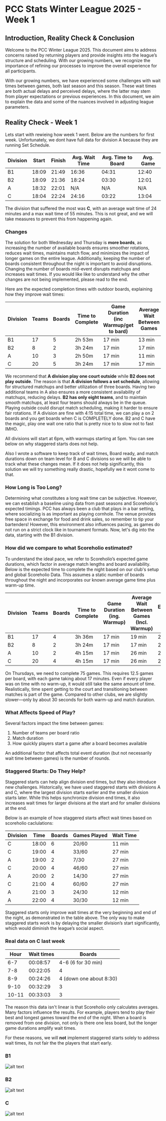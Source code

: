 # PCC Stats Winter League 2025 - Week 1

## Introduction, Reality Check & Conclusion

Welcome to the PCC Winter League 2025. This document aims to address concerns raised by returning players and provide insights into the league’s structure and scheduling. With our growing numbers, we recognize the importance of refining our processes to improve the overall experience for all participants.



With our growing numbers, we have experienced some challenges with wait times between games, both last season and this season. These wait times are both actual delays and perceived delays, where the latter may stem from player expectations or previous experiences. In this document, we aim to explain the data and some of the nuances involved in adjusting league parameters.

## Reality Check - Week 1
Lets start with rewieing how week 1 went. Below are the numbers for first week. Unfortunately, we dont have full data for division A because they are running Set Schedule.

| Division | Start | Finish |Avg. Wait Time | Avg. Time to Board | Avg. Game |
| -------- | ----- | ------ |-------------- | ------------------ | --------- |
| B1       | 18:09 | 21:49  |16:36          | 04:31              | 12:40     |
| B2       | 18:09 | 21:36  |18:24          | 03:30              | 12:01     |
| A        | 18:32 | 22:01  |N/A            | N/A                | N/A       |
| C        | 18:04 | 22:24  |24:16          | 03:22              | 13:04     |

The division that suffered the most was **C**, with an average wait time of 24 minutes and a max wait time of 55 minutes. This is not great, and we will take measures to prevent this from happening again.

### Changes

The solution for both Wednesday and Thursday is **more boards**, as increasing the number of available boards ensures smoother rotations, reduces wait times, maintains match flow, and minimizes the impact of longer games on the entire league. Additionally, keeping the number of boards consistent throughout the night is important to avoid disruptions. Changing the number of boards mid-event disrupts matchups and increases wait times. If you would like like to understand why the other changes are not being implemented, please read to the end.

Here are the expected completion times with outdoor boards, explaining how they improve wait times:

| Division | Teams | Boards | Time to Complete | Game Duration (inc Warmup/get to bard) | Average Wait Between Games | Expected Finish Time |
| -------- | ----- | ------ | ---------------- | ---------------------------- | ----------------------------------------- | -------------------- |
| B1       | 17    | 5      | 2h 53m           | 17 min                       | 13 min                                    | 20:53                |
| B2       | 8     | 2      | 3h 24m           | 17 min                       | 17 min                                    | 20:16                |
| A        | 10    | 3      | 2h 50m           | 17 min                       | 11 min                                    | 22:15                |
| C        | 20    | 5      | 3h 24m           | 17 min                       | 17 min                                    | 21:24                |

We recommend that **A division play one court outside** while **B2 does not play outside**. The reason is that **A division follows a set schedule**, allowing for structured matchups and better utilization of three boards. Having two additional teams in A also ensures a more consistent availability of matchups, reducing delays. **B2 has only eight teams**, and to maintain smooth matchups, at least four teams should always be in the queue. Playing outside could disrupt match scheduling, making it harder to ensure fair rotations. If A division are fine with 4:15 total time, we can play a on 2 boards and you get boards when C is COMPLETELY done. B2 and C have the magic, play one wait one ratio that is pretty nice to to slow not to fast IMHO.

All divisions will start at 6pm, with warmups starting at 5pm. You can see below on why staggered starts does not help.

Also I wrote a software to keep track of wait times, Board ready, and match durations down on team level for B and C divisions so we will be able to track what these changes mean. If it does not help significantly, this solution we will try something really drastic, hopefully we it wont come to that.

### How Long is Too Long?

Determining what constitutes a long wait time can be subjective. However, we can establish a baseline using data from past seasons and Scoreholio's expected timings. PCC has always been a club that plays in a bar setting, where socializing is as important as playing cornhole. The venue provides free space in exchange for food and drink sales, so remember to tip your bartenders! However, this environment also influences pacing, as games do not run on a strict clock like in tournament formats. Now, let's dig into the data, starting with the B1 division.

### How did we compare to what Scoreholio estimated?

To understand the ideal pace, we refer to Scoreholio’s expected game durations, which factor in average match lengths and board availability. Below is the expected time to complete the night based on our club's setup and global Scoreholio Data. This assumes a static number of boards throughout the night and incorporates our known average game time plus warm-up time.

| Division | Teams | Boards | Time to Complete | Game Duration (ing. Warmup) | Average Wait Between Games (Incl. Warmup) | Expected Finish Time |
| -------- | ----- | ------ | ---------------- | ---------------------------- | ----------------------------------------- | -------------------- |
| B1       | 17    | 4      | 3h 36m           | 17 min                       | 19 min                                    | 21:36                |
| B2       | 8     | 2      | 3h 24m           | 17 min                       | 17 min                                    | 21:24                |
| A        | 10    | 2      | 4h 15m           | 17 min                       | 26 min                                    | 22:15                |
| C        | 20    | 4      | 4h 15m           | 17 min                       | 26 min                                    | 22:15                |

On Thursdays, we need to complete 75 games. This requires 12.5 games per board, with each game taking about 17 minutes. Even if every player was on time with no warm-up, it would still take the same amount of time. Realistically, time spent getting to the court and transitioning between matches is part of the game. Compared to other clubs, we are slightly slower—only by about 30 seconds for both warm-up and match duration.

### What Affects Speed of Play?

Several factors impact the time between games:

1. Number of teams per board ratio
2. Match duration
3. How quickly players start a game after a board becomes available

An additional factor that affects total event duration (but not necessarily wait time between games) is the number of rounds.

### Staggered Starts: Do They Help?

Staggered starts can help align division end times, but they also introduce new challenges. Historically, we have used staggered starts with divisions A and C, where the largest division starts earlier and the smaller division starts later. While this helps synchronize division end times, it also increases wait times for larger divisions at the start and for smaller divisions at the end.

Below is an example of how staggered starts affect wait times based on scoreholio caclulations:

| Division | Time  | Boards | Games Played | Wait Time |
| -------- | ----- | ------ | ------------ | --------- |
| C        | 18:00 | 6      | 20/60        | 11 min    |
| C        | 19:00 | 4      | 33/60        | 27 min    |
| A        | 19:00 | 2      | 7/30         | 27 min    |
| C        | 20:00 | 4      | 46/60        | 27 min    |
| A        | 20:00 | 2      | 14/30        | 27 min    |
| C        | 21:00 | 4      | 60/60        | 27 min    |
| A        | 21:00 | 3      | 24/30        | 12 min    |
| A        | 22:00 | 4      | 30/30        | 12 min    |

Staggered starts only improve wait times at the very beginning and end of the night, as demonstrated in the table above. The only way to make staggered starts work is by delaying the smaller division’s start significantly, which would diminish the league’s social aspect.

### Real data on C last week
|Hour | Wait times |Boards|
|-----|------------|---|
|6-7  |00:08:57|4-6 (6 for 30 min)|
|7-8  |00:22:05|4|
|8-9  |00:24:26|4 (down one about 8:30)|
|9-10 |00:32:29|3|
|10-11|00:33:03|3|

The reason this data isn't linear is that Scoreholio only calculates averages. Many factors influence the results. For example, players tend to play their best and longest games toward the end of the night. When a board is removed from one division, not only is there one less board, but the longer game durations amplify wait times.

For these reasons, we will **not** implement staggered starts solely to address wait times, its not fair the the players that start early.


### B1
![alt text](image.png)

### B2
![alt text](image-1.png)

### C
![alt text](image-2.png)